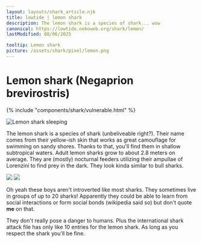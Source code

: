 ```yaml
---
layout: layouts/shark_article.njk
title: lowtide | lemon shark
description: The lemon shark is a species of shark... wow
canonical: https://lowtide.nekoweb.org/shark/lemon/
lastModified: 08/06/2025

tooltip: Lemon shark
picture: /assets/shark/pixel/lemon.png
---
```


# Lemon shark (Negaprion brevirostris)

{% include "components/shark/vulnerable.html" %}

![Lemon shark sleeping](/assets/shark/lemon/lemon_sleeping.jpg)

The lemon shark is a species of shark (unbeliveable right?). Their name comes from their yellow-ish skin that works as great camouflage for swimming on sandy shores. Thanks to that, you'll find them in shallow subtropical waters. Adult lemon sharks grow to about 2.8 meters on average. They are (mostly) nocturnal feeders utilizing their ampullae of Lorenzini to find prey in the dark. They look kinda similar to bull sharks.

<div class="images-section">
    <img src="/assets/shark/lemon/lemon_swimming.jpg">
    <img src="/assets/shark/lemon/lemon.jpg">
</div>

Oh yeah these boys aren't introverted like most sharks. They sometimes live in groups of up to 20 sharks! Apparently they could be able to learn from social interactions or form social bonds (wikipedia said so) but don't quote **me** on that.

They don't really pose a danger to humans. Plus the international shark attack file has only like 10 entries for the lemon shark. As long as you respect the shark you'll be fine.
